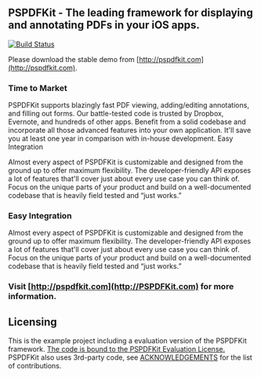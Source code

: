 ## PSPDFKit - The leading framework for displaying and annotating PDFs in your iOS apps.

[![Build Status](https://travis-ci.org/PSPDFKit/PSPDFKit-Demo.png?branch=master)](https://travis-ci.org/PSPDFKit/PSPDFKit-Demo)

Please download the stable demo from [http://pspdfkit.com](http://pspdfkit.com).

### Time to Market

PSPDFKit supports blazingly fast PDF viewing, adding/editing annotations, and filling out forms. Our battle-tested code is trusted by Dropbox, Evernote, and hundreds of other apps. Benefit from a solid codebase and incorporate all those advanced features into your own application. It'll save you at least one year in comparison with in-house development.
Easy Integration

Almost every aspect of PSPDFKit is customizable and designed from the ground up to offer maximum flexibility. The developer-friendly API exposes a lot of features that'll cover just about every use case you can think of. Focus on the unique parts of your product and build on a well-documented codebase that is heavily field tested and “just works.”

### Easy Integration

Almost every aspect of PSPDFKit is customizable and designed from the ground up to offer maximum flexibility. The developer-friendly API exposes a lot of features that'll cover just about every use case you can think of. Focus on the unique parts of your product and build on a well-documented codebase that is heavily field tested and “just works.” 

### Visit [http://pspdfkit.com](http://PSPDFKit.com) for more information.

Licensing
---------
This is the example project including a evaluation version of the PSPDFKit framework.
[The code is bound to the PSPDFKit Evaluation License.](http://pspdfkit.com/license.html)
PSPDFKit also uses 3rd-party code, see [ACKNOWLEDGEMENTS](http://pspdfkit.com/acknowledgements.html) for the list of contributions.
